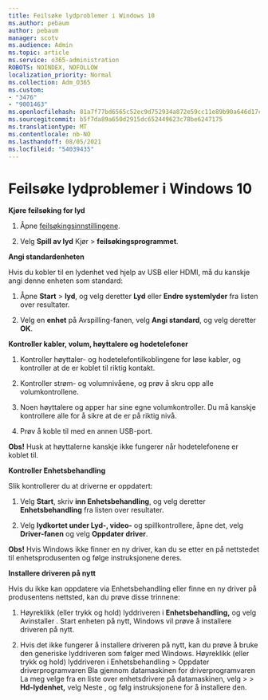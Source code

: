 ```yaml
---
title: Feilsøke lydproblemer i Windows 10
ms.author: pebaum
author: pebaum
manager: scotv
ms.audience: Admin
ms.topic: article
ms.service: o365-administration
ROBOTS: NOINDEX, NOFOLLOW
localization_priority: Normal
ms.collection: Adm_O365
ms.custom:
- "3476"
- "9001463"
ms.openlocfilehash: 81a7f77bd6565c52ec9d752934a872e59cc11e89b90a646d17c3549d72e8a69f
ms.sourcegitcommit: b5f7da89a650d2915dc652449623c78be6247175
ms.translationtype: MT
ms.contentlocale: nb-NO
ms.lasthandoff: 08/05/2021
ms.locfileid: "54039435"
---
```

# <a name="troubleshooting-audio-issues-in-windows-10"></a>Feilsøke lydproblemer i Windows 10

**Kjøre feilsøking for lyd**

1.  Åpne [feilsøkingsinnstillingene](ms-settings:troubleshoot).

2.  Velg **Spill av lyd** Kjør  >  **feilsøkingsprogrammet**.

**Angi standardenheten**

Hvis du kobler til en lydenhet ved hjelp av USB eller HDMI, må du kanskje angi denne enheten som standard:

1. Åpne **Start**  >  **lyd**, og velg deretter **Lyd** eller **Endre systemlyder** fra listen over resultater.

2.  Velg en **enhet** på Avspilling-fanen, velg **Angi standard**, og velg deretter **OK**.

**Kontroller kabler, volum, høyttalere og hodetelefoner**

1. Kontroller høyttaler- og hodetelefontilkoblingene for løse kabler, og kontroller at de er koblet til riktig kontakt.

2. Kontroller strøm- og volumnivåene, og prøv å skru opp alle volumkontrollene.

3. Noen høyttalere og apper har sine egne volumkontroller. Du må kanskje kontrollere alle for å sikre at de er på riktig nivå.

4. Prøv å koble til med en annen USB-port.

**Obs!** Husk at høyttalerne kanskje ikke fungerer når hodetelefonene er koblet til.

**Kontroller Enhetsbehandling**

Slik kontrollerer du at driverne er oppdatert:

1. Velg **Start**, skriv **inn Enhetsbehandling**, og velg deretter **Enhetsbehandling** fra listen over resultater.

2. Velg **lydkortet under Lyd-, video-** og spillkontrollere, åpne det, velg **Driver-fanen** og velg **Oppdater driver**.

**Obs!** Hvis Windows ikke finner en ny driver, kan du se etter en på nettstedet til enhetsprodusenten og følge instruksjonene deres.

**Installere driveren på nytt**

Hvis du ikke kan oppdatere via Enhetsbehandling eller finne en ny driver på produsentens nettsted, kan du prøve disse trinnene:

1. Høyreklikk (eller trykk og hold) lyddriveren i **Enhetsbehandling,** og velg Avinstaller . Start enheten på nytt, Windows vil prøve å installere driveren på nytt.

2. Hvis det ikke fungerer å installere driveren på nytt, kan du prøve å bruke den generiske lyddriveren som følger med Windows. Høyreklikk (eller trykk og hold) lyddriveren i Enhetsbehandling > Oppdater driverprogramvaren Bla gjennom datamaskinen for driverprogramvaren La meg velge fra en liste over enhetsdrivere på datamaskinen, velg  >    >    **Hd-lydenhet,** velg Neste , og følg instruksjonene for å installere den.
